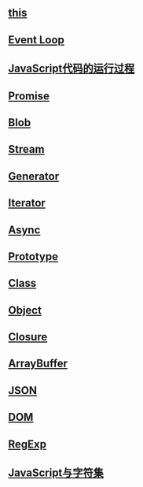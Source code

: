 ## [this](../js/this.md)

## [Event Loop](../js/eventLoop)

## [JavaScript代码的运行过程](../js/running-process-new)

## [Promise](../js/Promise)

## [Blob](../js/Blob)

## [Stream](../js/Stream)

## [Generator](../js/Generator)

## [Iterator](../js/Iterator)

## [Async](../js/Async)

## [Prototype](../js/Prototype)

## [Class](../js/Class)

## [Object](../js/Object)

## [Closure](../js/Closure.md)

## [ArrayBuffer](../js/ArrayBuffer.md)

## [JSON](../js/JSON.md)

## [DOM](../js/DOM.md)

## [RegExp](../js/RegExp.md)

## [JavaScript与字符集](../js/JavaScript与字符集.md)


